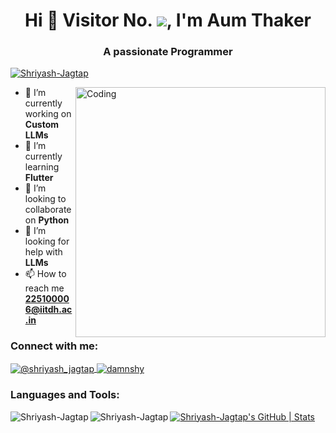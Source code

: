 <h1 align="center">Hi 👋 Visitor No. <img src="https://profile-counter.glitch.me/Amth274/count.svg">, I'm Aum Thaker</h1>
<h3 align="center">A passionate Programmer</h3>

<p align="left">
  <a href="https://github.com/ryo-ma/github-profile-trophy">
    <img src="https://github-profile-trophy.vercel.app/?username=Shriyash-Jagtap" alt="Shriyash-Jagtap" />
  </a>
</p>

<img align="right" alt="Coding" width="400" src="https://cdn.dribbble.com/users/1292677/screenshots/6139167/media/5387dc7e035b3efe9d94516044de66a4.gif">

- 🔭 I’m currently working on **Custom LLMs**
- 🌱 I’m currently learning **Flutter**
- 👯 I’m looking to collaborate on **Python**
- 🤝 I’m looking for help with **LLMs**
- 📫 How to reach me **225100006@iitdh.ac.in**

<h3 align="left">Connect with me:</h3>
<p align="left">
  <a href="https://twitter." target="blank">
    <img align="center" src="https://img.shields.io/badge/Twitter-1DA1F2?style=for-the-badge&logo=twitter&logoColor=white" alt="@shriyash_jagtap" />
  </a>
  <a href="https://discord.gg/aum1740" target="blank">
    <img align="center" src="https://img.shields.io/badge/Discord-7289DA?style=for-the-badge&logo=discord&logoColor=white" alt="damnshy" />
  </a>
</p>

<h3 align="left">Languages and Tools:</h3>
<div align="center">
  <!-- Add icons in a more organized grid layout here -->
</div>

<p><img align="left" src="https://github-readme-stats.vercel.app/api/top-langs?username=Shriyash-Jagtap&show_icons=true&locale=en&layout=compact" alt="Shriyash-Jagtap" /></p>

<p><img align="left" src="https://github-readme-streak-stats.herokuapp.com/?user=Shriyash-Jagtap&" alt="Shriyash-Jagtap" /></p>

[![Shriyash-Jagtap's GitHub | Stats](https://stats.quine.sh/Shriyash-Jagtap/github?theme=dark)](https://quine.sh?utm_source=widgets&utm_campaign=Shriyash-Jagtap)
